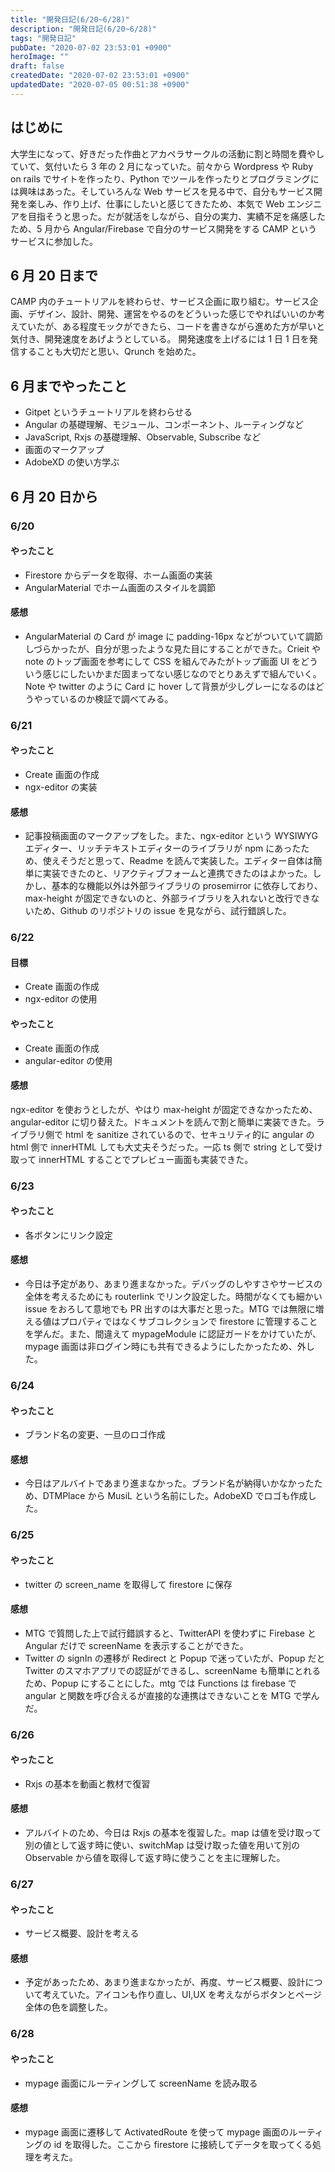 ```yaml
---
title: "開発日記(6/20~6/28)"
description: "開発日記(6/20~6/28)"
tags: "開発日記"
pubDate: "2020-07-02 23:53:01 +0900"
heroImage: ""
draft: false
createdDate: "2020-07-02 23:53:01 +0900"
updatedDate: "2020-07-05 00:51:38 +0900"
---
```


## はじめに

大学生になって、好きだった作曲とアカペラサークルの活動に割と時間を費やしていて、気付いたら 3 年の 2 月になっていた。前々から Wordpress や Ruby on rails でサイトを作ったり、Python でツールを作ったりとプログラミングには興味はあった。そしていろんな Web サービスを見る中で、自分もサービス開発を楽しみ、作り上げ、仕事にしたいと感じてきたため、本気で Web エンジニアを目指そうと思った。だが就活をしながら、自分の実力、実績不足を痛感したため、5 月から Angular/Firebase で自分のサービス開発をする CAMP というサービスに参加した。

## 6 月 20 日まで

CAMP 内のチュートリアルを終わらせ、サービス企画に取り組む。サービス企画、デザイン、設計、開発、運営をやるのをどういった感じでやればいいのか考えていたが、ある程度モックができたら、コードを書きながら進めた方が早いと気付き、開発速度をあげようとしている。
開発速度を上げるには 1 日 1 日を発信することも大切だと思い、Qrunch を始めた。

## 6 月までやったこと

- Gitpet というチュートリアルを終わらせる
- Angular の基礎理解、モジュール、コンポーネント、ルーティングなど
- JavaScript, Rxjs の基礎理解、Observable, Subscribe など
- 画面のマークアップ
- AdobeXD の使い方学ぶ

## 6 月 20 日から

### 6/20

#### やったこと

- Firestore からデータを取得、ホーム画面の実装
- AngularMaterial でホーム画面のスタイルを調節

#### 感想

- AngularMaterial の Card が image に padding-16px などがついていて調節しづらかったが、自分が思ったような見た目にすることができた。Crieit や note のトップ画面を参考にして CSS を組んでみたがトップ画面 UI をどういう感じにしたいかまだ固まってない感じなのでとりあえずで組んでいく。Note や twitter のように Card に hover して背景が少しグレーになるのはどうやっているのか検証で調べてみる。

### 6/21

#### やったこと

- Create 画面の作成
- ngx-editor の実装

#### 感想

- 記事投稿画面のマークアップをした。また、ngx-editor という WYSIWYG エディター、リッチテキストエディターのライブラリが npm にあったため、使えそうだと思って、Readme を読んで実装した。エディター自体は簡単に実装できたのと、リアクティブフォームと連携できたのはよかった。しかし、基本的な機能以外は外部ライブラリの prosemirror に依存しており、max-height が固定できないのと、外部ライブラリを入れないと改行できないため、Github のリポジトリの issue を見ながら、試行錯誤した。

### 6/22

#### 目標

- Create 画面の作成
- ngx-editor の使用

#### やったこと

- Create 画面の作成
- angular-editor の使用

#### 感想

ngx-editor を使おうとしたが、やはり max-height が固定できなかったため、angular-editor に切り替えた。ドキュメントを読んで割と簡単に実装できた。ライブラリ側で html を sanitize されているので、セキュリティ的に angular の html 側で innerHTML しても大丈夫そうだった。一応 ts 側で string として受け取って innerHTML することでプレビュー画面も実装できた。

### 6/23

#### やったこと

- 各ボタンにリンク設定

#### 感想

- 今日は予定があり、あまり進まなかった。デバッグのしやすさやサービスの全体を考えるためにも routerlink でリンク設定した。時間がなくても細かい issue をおろして意地でも PR 出すのは大事だと思った。MTG では無限に増える値はプロパティではなくサブコレクションで firestore に管理することを学んだ。また、間違えて mypageModule に認証ガードをかけていたが、mypage 画面は非ログイン時にも共有できるようにしたかったため、外した。

### 6/24

#### やったこと

- ブランド名の変更、一旦のロゴ作成

#### 感想

- 今日はアルバイトであまり進まなかった。ブランド名が納得いかなかったため、DTMPlace から MusiL という名前にした。AdobeXD でロゴも作成した。

### 6/25

#### やったこと

- twitter の screen_name を取得して firestore に保存

#### 感想

- MTG で質問した上で試行錯誤すると、TwitterAPI を使わずに Firebase と Angular だけで screenName を表示することができた。
- Twitter の signIn の遷移が Redirect と Popup で迷っていたが、Popup だと Twitter のスマホアプリでの認証ができるし、screenName も簡単にとれるため、Popup にすることにした。mtg では Functions は firebase で angular と関数を呼び合えるが直接的な連携はできないことを MTG で学んだ。

### 6/26

#### やったこと

- Rxjs の基本を動画と教材で復習

#### 感想

- アルバイトのため、今日は Rxjs の基本を復習した。map は値を受け取って別の値として返す時に使い、switchMap は受け取った値を用いて別の Observable から値を取得して返す時に使うことを主に理解した。

### 6/27

#### やったこと

- サービス概要、設計を考える

#### 感想

- 予定があったため、あまり進まなかったが、再度、サービス概要、設計について考えていた。アイコンも作り直し、UI,UX を考えながらボタンとページ全体の色を調整した。

### 6/28

#### やったこと

- mypage 画面にルーティングして screenName を読み取る

#### 感想

- mypage 画面に遷移して ActivatedRoute を使って mypage 画面のルーティングの id を取得した。ここから firestore に接続してデータを取ってくる処理を考えた。
